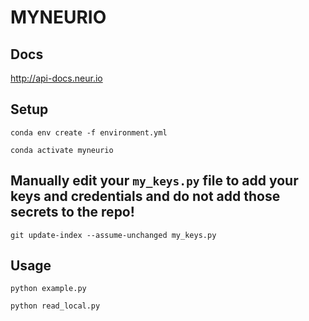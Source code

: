 # MYNEURIO

## Docs

http://api-docs.neur.io

## Setup

`conda env create -f environment.yml`

`conda activate myneurio`

## Manually edit your `my_keys.py` file to add your keys and credentials and do not add those secrets to the repo!

`git update-index --assume-unchanged my_keys.py`

## Usage

`python example.py`

`python read_local.py`

